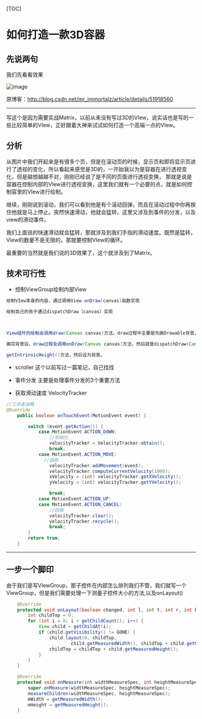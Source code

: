 [TOC]

# 如何打造一款3D容器
## 先说两句
我们先看看效果

![image](http://www.jcodecraeer.com/uploads/20160717/1468734666252252.gif)

原博客：http://blog.csdn.net/mr_immortalz/article/details/51918560 

---
写这个是因为需要实战Matrix，以前从来没有写过3D的VIew，说实话也是写的一些比较简单的VIew，正好跟着大神来试试如何打造一个高端一点的VIew。

## 分析
从图片中我们开起来是有很多个页，但是在滚动页的时候，显示页和即将显示页进行了透视的变化，所以看起来感觉是3D的，一开始我以为是容器在进行透视变化，但是越想越越不对，刚刚已经说了是不同的页面进行透视变换， 那就是说是容器在控制内部的VIew进行透视变换，这里我们就有一个必要的点，就是如何控制容里的VIew进行绘制。

继续，刚刚说到滚动，我们可以看到他是有个滚动回弹，而且在滚动过程中你再按住他就是马上停止。突然快速滑动，他就会猛转，这里又涉及到事件的分发，以及view的滑动事件。

我们上面说的快速滑动就会猛转，那就涉及到我们手指的滑动速度。既然是猛转，View的数量不是无限的，那就要控制VIew的循环。

最重要的当然就是我们说的3D效果了，这个就涉及到了Matrix。


## 技术可行性
+ 控制ViewGroup绘制内部View
~~~java
绘制VIew本身的内容，通过调用View.onDraw(canvas)函数实现

绘制自己的孩子通过dispatchDraw（canvas）实现

 

View组件的绘制会调用draw(Canvas canvas)方法，draw过程中主要是先画Drawable背景，对 drawable调用setBounds()然后是draw(Canvas c)方法.有点注意的是背景drawable的实际大小会影响view组件的大小，drawable的实际大小通过getIntrinsicWidth()和getIntrinsicHeight()获取，当背景比较大时view组件大小等于背景drawable的大小

画完背景后，draw过程会调用onDraw(Canvas canvas)方法，然后就是dispatchDraw(Canvas canvas)方法, dispatchDraw()主要是分发给子组件进行绘制，我们通常定制组件的时候重写的是onDraw()方法。值得注意的是ViewGroup容器组件的绘制，当它没有背景时直接调用的是dispatchDraw()方法, 而绕过了draw()方法，当它有背景的时候就调用draw()方法，而draw()方法里包含了dispatchDraw()方法的调用。因此要在ViewGroup上绘制东西的时候往往重写的是dispatchDraw()方法而不是onDraw()方法，或者自定制一个Drawable，重写它的draw(Canvas c)和 getIntrinsicWidth(), 

getIntrinsicHeight()方法，然后设为背景。
~~~

+ scroller
这个以前写过一篇笔记，自己找找

+ 事件分发
主要是处理事件分发的3个重要方法

+ 获取滑动速度
VelocityTracker
~~~java
//三步走战略
@Override
    public boolean onTouchEvent(MotionEvent event) {

        switch (event.getAction()) {
            case MotionEvent.ACTION_DOWN:
                //初始化
                velocityTracker = VelocityTracker.obtain();
                break;
            case MotionEvent.ACTION_MOVE:
              //追踪
                velocityTracker.addMovement(event);
                velocityTracker.computeCurrentVelocity(1000);
                xVelocity = (int) velocityTracker.getXVelocity();
                yVelocity = (int) velocityTracker.getYVelocity();

                break;
            case MotionEvent.ACTION_UP:
            case MotionEvent.ACTION_CANCEL:
                //回收
                velocityTracker.clear();
                velocityTracker.recycle();
                break;
        }
        return true;
    }
~~~

---

## 一步一个脚印

由于我们是写VIewGroup，那子控件在内部怎么排列我们不管，我们就写一个ViewGroup，但是我们需要处理一下测量子控件大小的方法,以及onLayout()

~~~java
    @Override
    protected void onLayout(boolean changed, int l, int t, int r, int b) {
        int childTop = 0;
        for (int i = 0; i < getChildCount(); i++) {
            View child = getChildAt(i);
            if (child.getVisibility() != GONE) {
                child.layout(0, childTop,
                        child.getMeasuredWidth(), childTop + child.getMeasuredHeight());
                childTop = childTop + child.getMeasuredHeight();
            }
        }
    }

    @Override
    protected void onMeasure(int widthMeasureSpec, int heightMeasureSpec) {
        super.onMeasure(widthMeasureSpec, heightMeasureSpec);
        measureChildren(widthMeasureSpec, heightMeasureSpec);
        mWidth = getMeasuredWidth();
        mHeight = getMeasuredHeight();
    }
~~~

